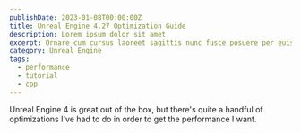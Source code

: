 ```yaml
---
publishDate: 2023-01-08T00:00:00Z
title: Unreal Engine 4.27 Optimization Guide
description: Lorem ipsum dolor sit amet
excerpt: Ornare cum cursus laoreet sagittis nunc fusce posuere per euismod dis vehicula a, semper fames lacus maecenas
category: Unreal Engine
tags:
  - performance
  - tutorial
  - cpp
---
```


Unreal Engine 4 is great out of the box, but there's
quite a handful of optimizations I've had to do
in order to get the performance I want.
